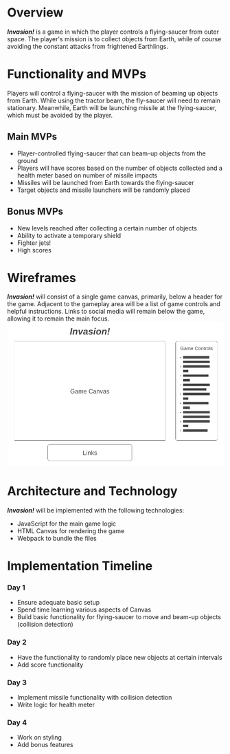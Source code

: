 # Overview
**_Invasion!_** is a game in which the player controls a flying-saucer from outer space. The player's mission is to collect objects from Earth, while of course avoiding the constant attacks from frightened Earthlings.

# Functionality and MVPs
Players will control a flying-saucer with the mission of beaming up objects from Earth. While using the tractor beam, the fly-saucer will need to remain stationary. Meanwhile, Earth will be launching missile at the flying-saucer, which must be avoided by the player.

## Main MVPs
  * Player-controlled flying-saucer that can beam-up objects from the ground
  * Players will have scores based on the number of objects collected and a health meter based on number of missile impacts
  * Missiles will be launched from Earth towards the flying-saucer
  * Target objects and missile launchers will be randomly placed

## Bonus MVPs
  * New levels reached after collecting a certain number of objects
  * Ability to activate a temporary shield
  * Fighter jets!
  * High scores

# Wireframes

**_Invasion!_** will consist of a single game canvas, primarily, below a header for the game. Adjacent to the gameplay area will be a list of game controls and helpful instructions. Links to social media will remain below the game, allowing it to remain the main focus.
![Wireframes](src/assets/images/wireframes.png)

# Architecture and Technology

**_Invasion!_** will be implemented with the following technologies:
  * JavaScript for the main game logic
  * HTML Canvas for rendering the game
  * Webpack to bundle the files

# Implementation Timeline

### Day 1
  * Ensure adequate basic setup
  * Spend time learning various aspects of Canvas
  * Build basic functionality for flying-saucer to move and beam-up objects (collision detection)

### Day 2
  * Have the functionality to randomly place new objects at certain intervals
  * Add score functionality

### Day 3
  * Implement missile functionality with collision detection
  * Write logic for health meter

### Day 4
  * Work on styling
  * Add bonus features